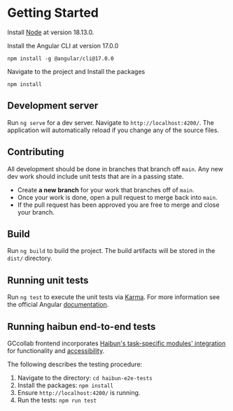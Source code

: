 # Getting Started

Install [Node](https://nodejs.org/en/blog/release/v18.13.0) at version 18.13.0.

Install the Angular CLI at version 17.0.0

    npm install -g @angular/cli@17.0.0

Navigate to the project and Install the packages

    npm install

## Development server

Run `ng serve` for a dev server. Navigate to `http://localhost:4200/`. The application will automatically reload if you change any of the source files.

## Contributing

All development should be done in branches that branch off `main`. Any new dev work should include unit tests that are in a passing state.

- Create **a new branch** for your work that branches off of `main`.
- Once your work is done, open a pull request to merge back into `main`.
- If the pull request has been approved you are free to merge and close your branch.

## Build

Run `ng build` to build the project. The build artifacts will be stored in the `dist/` directory.

## Running unit tests

Run `ng test` to execute the unit tests via [Karma](https://karma-runner.github.io).
For more information see the official Angular [documentation](https://angular.io/guide/testing).

## Running haibun end-to-end tests

GCcollab frontend incorporates [Haibun's task-specific modules' integration](https://github.com/withhaibun) for functionality and [accessibility](https://github.com/withhaibun/haibun-web-accessibility-axe).

The following describes the testing procedure:

1. Navigate to the directory:
   `cd haibun-e2e-tests`
2. Install the packages:
   `npm install`
3. Ensure `http://localhost:4200/` is running.
4. Run the tests:
   `npm run test`
